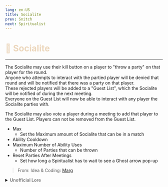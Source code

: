 ```yaml
---
lang: en-US
title: Socialite
prev: Snitch
next: Spiritualist
---
```


# <font color="#ecd7bd">🎉 <b>Socialite</b></font> <Badge text="Support" type="tip" vertical="middle"/>
---

The Socialite may use their kill button on a player to "throw a party" on that player for the round. 
<br>Anyone who attempts to interact with the partied player will be denied that round and will be notified that there was a party on that player. 
<br>These rejected players will be added to a "Guest List", which the Socialite will be notified of during the next meeting. 
<br>Everyone on the Guest List will now be able to interact with any player the Socialite parties with. 

The Socialite may also vote a player during a meeting to add that player to the Guest List. Players can not be removed from the Guest List.
* Max
  * Set the Maximum amount of Socialite that can be in a match
* Ability Cooldown
* Maximum Number of Ability Uses
  * Number of Parties that can be thrown
* Reset Parties After Meetings
  * Set how long a Spiritualist has to wait to see a Ghost arrow pop-up

> From: Idea & Coding: [Marg](https://github.com/MargaretTheFool)

<details>
<summary><b><font color=gray>Unofficial Lore</font></b></summary>

Placeholder: This role is a ROLE OH EM GOSH
> Submitted by: Member
</details>